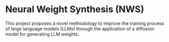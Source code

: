 # Neural Weight Synthesis (NWS)

This project proposes a novel methodology to improve the training process of large language models (LLMs) through the application of a diffusion model for generating LLM weights.